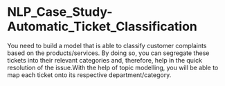 # NLP_Case_Study-Automatic_Ticket_Classification
You need to build a model that is able to classify customer complaints based on the products/services. By doing so, you can segregate these tickets into their relevant categories and, therefore, help in the quick resolution of the issue.With the help of topic modelling, you will be able to map each ticket onto its respective department/category. 
